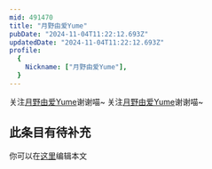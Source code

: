 ```yaml
---
mid: 491470
title: "月野由爱Yume"
pubDate: "2024-11-04T11:22:12.693Z"
updatedDate: "2024-11-04T11:22:12.693Z"
profile:
  {
    Nickname: ["月野由爱Yume"],
  }
---
```


关注[月野由爱Yume](https://space.bilibili.com/491470)谢谢喵~ 关注[月野由爱Yume](https://space.bilibili.com/491470)谢谢喵~

## 此条目有待补充
你可以在[这里](https://github.com/Yuhanawa/VTuber.ICU-Content/edit/master/v/月野由爱Yume/index.md)编辑本文
